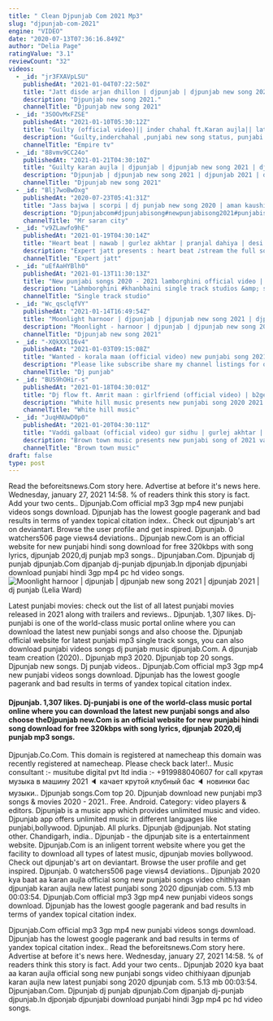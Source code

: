 ```yaml
---
title: " Clean Djpunjab Com 2021 Mp3"
slug: "djpunjab-com-2021"
engine: "VIDEO"
date: "2020-07-13T07:36:16.849Z"
author: "Delia Page"
ratingValue: "3.1"
reviewCount: "32"
videos:
  - _id: "jr3FXAVpLSU"
    publishedAt: "2021-01-04T07:22:50Z"
    title: "Jatt disde arjan dhillon | djpunjab | djpunjab new song 2021 | djpunjab 2021 | dj punjab"
    description: "Djpunjab new song 2021."
    channelTitle: "Djpunjab new song 2021"
  - _id: "3SOOvMxFZSE"
    publishedAt: "2021-01-10T05:30:12Z"
    title: "Guilty (official video)|| inder chahal ft.Karan aujla|| latest song 2021"
    description: "Guilty,inderchahal ,punjabi new song status, punjabi new song dj, punjabi new song remix, punjabi new song karan aujla, punjabi new song 2019, punjabi new"
    channelTitle: "Empire tv"
  - _id: "88vmv9CC24o"
    publishedAt: "2021-01-21T04:30:10Z"
    title: "Guilty karan aujla | djpunjab | djpunjab new song 2021 | djpunjab 2021 | dj punjab"
    description: "Djpunjab | djpunjab new song 2021 | djpunjab 2021 | dj punjab."
    channelTitle: "Djpunjab new song 2021"
  - _id: "Blj7woBwOxg"
    publishedAt: "2020-07-23T05:41:31Z"
    title: "Jass bajwa | scorpi | dj punjab new song 2020 | aman kaushik |saran city"
    description: "Djpunjabcom#djpunjabisong#newpunjabisong2021#punjabisong2021latestpunjabisong2021#facebook#twitter#instagram#"
    channelTitle: "Mr saran city"
  - _id: "v9ZLawfo9hE"
    publishedAt: "2021-01-19T04:30:14Z"
    title: "Heart beat | nawab | gurlez akhtar | pranjal dahiya | desi crew | latest punjabi songs 2021"
    description: "Expert jatt presents : heart beat ♪stream the full song here♪ spotify: apple music: jiosaavn:"
    channelTitle: "Expert jatt"
  - _id: "uEfAaHYBlh0"
    publishedAt: "2021-01-13T11:30:13Z"
    title: "New punjabi songs 2020 - 2021 lamborghini official video | khan bhaini | shipra goyal ft. Raj shoker"
    description: "Lahmborghini #khanbhaini single track studios &amp; sajjan duhan presents the official full song of khan bhaini&#39;s latest track lamborghini new punjabi track"
    channelTitle: "Single track studio"
  - _id: "Wc_qsclqfVY"
    publishedAt: "2021-01-14T16:49:54Z"
    title: "Moonlight harnoor | djpunjab | djpunjab new song 2021 | djpunjab 2021 | dj punjab"
    description: "Moonlight - harnoor | djpunjab | djpunjab new song 2021 | djpunjab 2021 | dj punjab."
    channelTitle: "Djpunjab new song 2021"
  - _id: "-XQkXXlI6v4"
    publishedAt: "2021-01-03T09:15:08Z"
    title: "Wanted - korala maan (official video) new punjabi song 2021 dj punjab 🔥🔥🔥🔥🔥🔥🔥🔥"
    description: "Please like subscribe share my channel listings for other song satshrikal sb nu dj punjab valo ❤️❤️❤️❤️."
    channelTitle: "Dj punjab"
  - _id: "BUS9hOHir-s"
    publishedAt: "2021-01-18T04:30:01Z"
    title: "Dj flow ft. Amrit maan : girlfriend (official video) | b2gether pros | new punjabi song 2020 2021"
    description: "White hill music presents new punjabi song 2020 2021 girlfriend by dj flow ft. Amrit maan. Lyrics by amrit maan &amp; music by dj flow. A film by b2gether"
    channelTitle: "White hill music"
  - _id: "JuqHNUwD0p0"
    publishedAt: "2021-01-20T04:30:11Z"
    title: "Vaddi galbaat (official video) gur sidhu | gurlej akhtar | punjabi songs | new punjabi songs 2020-21"
    description: "Brown town music presents new punjabi song of 2021 vaddi galbaat by gur sidhu ft.Gurlez akhtar. Do share your feedback in comments. Don&#39;t forget to"
    channelTitle: "Brown town music"
draft: false
type: post
---
```


Read the beforeitsnews.Com story here. Advertise at before it&#39;s news here. Wednesday, january 27, 2021 14:58. % of readers think this story is fact. Add your two cents.. Djpunjab.Com official mp3 3gp mp4 new punjabi videos songs download. Djpunjab has the lowest google pagerank and bad results in terms of yandex topical citation index.. Check out djpunjab&#39;s art on deviantart. Browse the user profile and get inspired. Djpunjab. 0 watchers506 page views4 deviations.. Djpunjab new.Com is an official website for new punjabi hindi song download for free 320kbps with song lyrics, djpunjab 2020,dj punjab mp3 songs.. Djpunjaban.Com. Djpunjab dj punjab djpunjab.Com djpanjab dj-punjab djpunjab.In djponjab djpunjabi download punjabi hindi 3gp mp4 pc hd video songs.
![Moonlight harnoor | djpunjab | djpunjab new song 2021 | djpunjab 2021 | dj punjab (Lelia Ward)](https://i.ytimg.com/vi/Wc_qsclqfVY/hqdefault.jpg "Moonlight harnoor | djpunjab | djpunjab new song 2021 | djpunjab 2021 | dj punjab (Ralph Atkins)")

Latest punjabi movies: check out the list of all latest punjabi movies released in 2021 along with trailers and reviews.. Djpunjab. 1,307 likes. Dj-punjabi is one of the world-class music portal online where you can download the latest new punjabi songs and also choose the. Djpunjab official website for latest punjabi mp3 single track songs, you can also download punjabi videos songs dj punjab music djpunjab.Com. A djpunjab team creation (2020).. Djpunjab mp3 2020. Djpunjab top 20 songs. Djpunjab new songs. Dj punjab videos.. Djpunjab.Com official mp3 3gp mp4 new punjabi videos songs download. Djpunjab has the lowest google pagerank and bad results in terms of yandex topical citation index.
<!--inArticleAds-->

<!--galleryOne-->

#### Djpunjab. 1,307 likes. Dj-punjabi is one of the world-class music portal online where you can download the latest new punjabi songs and also choose theDjpunjab new.Com is an official website for new punjabi hindi song download for free 320kbps with song lyrics, djpunjab 2020,dj punjab mp3 songs.
<!--inArticleAds-->

<!--galleryTwo-->

Djpunjab.Co.Com. This domain is registered at namecheap this domain was recently registered at namecheap. Please check back later!.. Music consultant :- musitube digital pvt ltd india :- +919988040607 for call крутая музыка в машину 2021 🔈 качает крутой клубный бас 🔈 новинки бас музыки.. Djpunjab songs.Com top 20. Djpunjab download new punjabi mp3 songs &amp; movies 2020 - 2021.. Free. Android. Category: video players &amp; editors. Djpunjab is a music app which provides unlimited music and video. Djpunjab app offers unlimited music in different languages like punjabi,bollywood. Djpunjab. All plurks. Djpunjab @djpunjab. Not stating  other. Chandigarh, india.. Djpunjab - the djpunjab site is a entertainment website. Djpunjab.Com is an inligent torrent website where you get the facility to download all types of latest music, djpunjab movies bollywood. Check out djpunjab&#39;s art on deviantart. Browse the user profile and get inspired. Djpunjab. 0 watchers506 page views4 deviations.. Djpunjab 2020 kya baat aa karan aujla official song new punjabi songs video chithiyaan djpunjab karan aujla new latest punjabi song 2020 djpunjab com. 5.13 mb 00:03:54. Djpunjab.Com official mp3 3gp mp4 new punjabi videos songs download. Djpunjab has the lowest google pagerank and bad results in terms of yandex topical citation index.
<!--galleryThree-->

Djpunjab.Com official mp3 3gp mp4 new punjabi videos songs download. Djpunjab has the lowest google pagerank and bad results in terms of yandex topical citation index.. Read the beforeitsnews.Com story here. Advertise at before it&#39;s news here. Wednesday, january 27, 2021 14:58. % of readers think this story is fact. Add your two cents.. Djpunjab 2020 kya baat aa karan aujla official song new punjabi songs video chithiyaan djpunjab karan aujla new latest punjabi song 2020 djpunjab com. 5.13 mb 00:03:54. Djpunjaban.Com. Djpunjab dj punjab djpunjab.Com djpanjab dj-punjab djpunjab.In djponjab djpunjabi download punjabi hindi 3gp mp4 pc hd video songs.